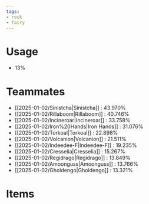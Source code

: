 ```yaml
---
tags:
- rock
- fairy
---
```

# Usage
- 13%
# Teammates
- [[2025-01-02/Sinistcha|Sinistcha]] : 43.970%
- [[2025-01-02/Rillaboom|Rillaboom]] : 40.746%
- [[2025-01-02/Incineroar|Incineroar]] : 33.758%
- [[2025-01-02/Iron%20Hands|Iron Hands]] : 31.076%
- [[2025-01-02/Torkoal|Torkoal]] : 22.898%
- [[2025-01-02/Volcanion|Volcanion]] : 21.511%
- [[2025-01-02/Indeedee-F|Indeedee-F]] : 19.235%
- [[2025-01-02/Cresselia|Cresselia]] : 15.267%
- [[2025-01-02/Regidrago|Regidrago]] : 13.849%
- [[2025-01-02/Amoonguss|Amoonguss]] : 13.766%
- [[2025-01-02/Gholdengo|Gholdengo]] : 13.321%
# Items